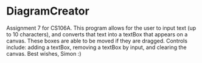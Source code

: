 # DiagramCreator
Assignment 7 for CS106A. This program allows for the user to input text (up to 10 characters), and converts that text into a textBox that appears on a canvas. These boxes are able to be moved if they are dragged. Controls include: adding a textBox, removing a textBox by input, and clearing the canvas. Best wishes, Simon :) 
